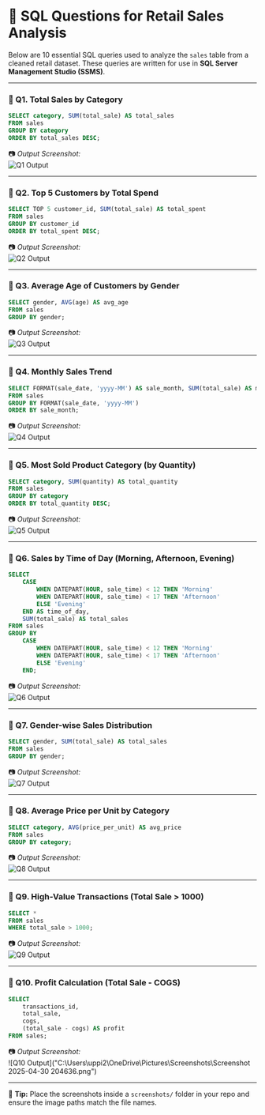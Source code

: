 
# 📘 SQL Questions for Retail Sales Analysis

Below are 10 essential SQL queries used to analyze the `sales` table from a cleaned retail dataset. These queries are written for use in **SQL Server Management Studio (SSMS)**.

---

### 🔹 Q1. Total Sales by Category

```sql
SELECT category, SUM(total_sale) AS total_sales
FROM sales
GROUP BY category
ORDER BY total_sales DESC;
```

📷 *Output Screenshot:*  
![Q1 Output](screenshots/q1_output.png)

---

### 🔹 Q2. Top 5 Customers by Total Spend

```sql
SELECT TOP 5 customer_id, SUM(total_sale) AS total_spent
FROM sales
GROUP BY customer_id
ORDER BY total_spent DESC;
```

📷 *Output Screenshot:*  
![Q2 Output](screenshots/q2_output.png)

---

### 🔹 Q3. Average Age of Customers by Gender

```sql
SELECT gender, AVG(age) AS avg_age
FROM sales
GROUP BY gender;
```

📷 *Output Screenshot:*  
![Q3 Output](screenshots/q3_output.png)

---

### 🔹 Q4. Monthly Sales Trend

```sql
SELECT FORMAT(sale_date, 'yyyy-MM') AS sale_month, SUM(total_sale) AS monthly_sales
FROM sales
GROUP BY FORMAT(sale_date, 'yyyy-MM')
ORDER BY sale_month;
```

📷 *Output Screenshot:*  
![Q4 Output](screenshots/q4_output.png)

---

### 🔹 Q5. Most Sold Product Category (by Quantity)

```sql
SELECT category, SUM(quantity) AS total_quantity
FROM sales
GROUP BY category
ORDER BY total_quantity DESC;
```

📷 *Output Screenshot:*  
![Q5 Output](screenshots/q5_output.png)

---

### 🔹 Q6. Sales by Time of Day (Morning, Afternoon, Evening)

```sql
SELECT 
    CASE 
        WHEN DATEPART(HOUR, sale_time) < 12 THEN 'Morning'
        WHEN DATEPART(HOUR, sale_time) < 17 THEN 'Afternoon'
        ELSE 'Evening'
    END AS time_of_day,
    SUM(total_sale) AS total_sales
FROM sales
GROUP BY 
    CASE 
        WHEN DATEPART(HOUR, sale_time) < 12 THEN 'Morning'
        WHEN DATEPART(HOUR, sale_time) < 17 THEN 'Afternoon'
        ELSE 'Evening'
    END;
```

📷 *Output Screenshot:*  
![Q6 Output](screenshots/q6_output.png)

---

### 🔹 Q7. Gender-wise Sales Distribution

```sql
SELECT gender, SUM(total_sale) AS total_sales
FROM sales
GROUP BY gender;
```

📷 *Output Screenshot:*  
![Q7 Output](screenshots/q7_output.png)

---

### 🔹 Q8. Average Price per Unit by Category

```sql
SELECT category, AVG(price_per_unit) AS avg_price
FROM sales
GROUP BY category;
```

📷 *Output Screenshot:*  
![Q8 Output](screenshots/q8_output.png)

---

### 🔹 Q9. High-Value Transactions (Total Sale > 1000)

```sql
SELECT * 
FROM sales
WHERE total_sale > 1000;
```

📷 *Output Screenshot:*  
![Q9 Output](screenshots/q9_output.png)

---

### 🔹 Q10. Profit Calculation (Total Sale - COGS)

```sql
SELECT 
    transactions_id,
    total_sale,
    cogs,
    (total_sale - cogs) AS profit
FROM sales;
```

📷 *Output Screenshot:*  
![Q10 Output]("C:\Users\uppi2\OneDrive\Pictures\Screenshots\Screenshot 2025-04-30 204636.png")

---

📁 **Tip:** Place the screenshots inside a `screenshots/` folder in your repo and ensure the image paths match the file names.
